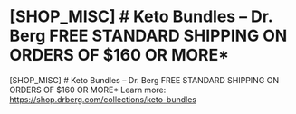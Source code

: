 # [SHOP_MISC] # Keto Bundles – Dr. Berg FREE STANDARD SHIPPING ON ORDERS OF $160 OR MORE\*

[SHOP_MISC] # Keto Bundles – Dr. Berg FREE STANDARD SHIPPING ON ORDERS OF $160 OR MORE\*
Learn more: https://shop.drberg.com/collections/keto-bundles
